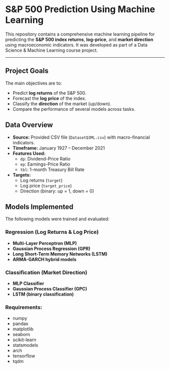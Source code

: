 # S&P 500 Prediction Using Machine Learning

This repository contains a comprehensive machine learning pipeline for predicting the **S&P 500 index returns**, **log-price**, and **market direction** using macroeconomic indicators. It was developed as part of a Data Science & Machine Learning course project.

---

##  Project Goals

The main objectives are to:

- Predict **log returns** of the S&P 500.
- Forecast the **log price** of the index.
- Classify the **direction** of the market (up/down).
- Compare the performance of several models across tasks.



##  Data Overview

- **Source:** Provided CSV file (`DatasetQ3ML.csv`) with macro-financial indicators.
- **Timeframe:** January 1927 – December 2021
- **Features Used:**
  - `dp`: Dividend-Price Ratio  
  - `ep`: Earnings-Price Ratio  
  - `tbl`: 1-month Treasury Bill Rate
- **Targets:**
  - Log returns (`target`)
  - Log price (`target_price`)
  - Direction (binary: up = 1, down = 0)



##  Models Implemented

The following models were trained and evaluated:

###  Regression (Log Returns & Log Price)
- **Multi-Layer Perceptron (MLP)**
- **Gaussian Process Regression (GPR)**
- **Long Short-Term Memory Networks (LSTM)**
- **ARMA-GARCH hybrid models**

###  Classification (Market Direction)
- **MLP Classifier**
- **Gaussian Process Classifier (GPC)**
- **LSTM (binary classification)**


###  Requirements:
- numpy
- pandas
- matplotlib
- seaborn
- scikit-learn
- statsmodels
- arch
- tensorflow
- tqdm


